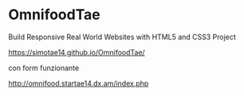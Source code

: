 # OmnifoodTae
Build Responsive Real World Websites with HTML5 and CSS3 Project

https://simotae14.github.io/OmnifoodTae/

con form funzionante

http://omnifood.startae14.dx.am/index.php